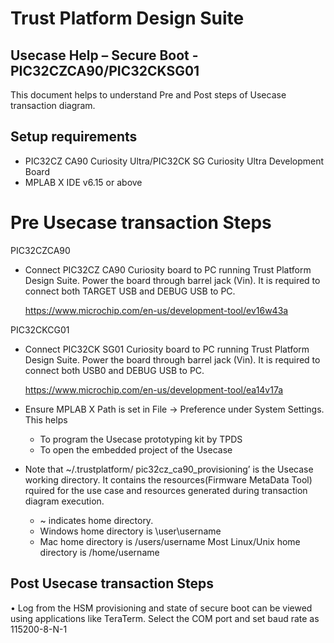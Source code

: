 # Trust Platform Design Suite

Usecase Help –  Secure Boot - PIC32CZCA90/PIC32CKSG01
-----
This document helps to understand Pre and Post steps of Usecase transaction diagram.

Setup requirements
----

*	PIC32CZ CA90 Curiosity Ultra/PIC32CK SG Curiosity Ultra Development Board
*	MPLAB X IDE v6.15 or above
# Pre Usecase transaction Steps
PIC32CZCA90

*	Connect PIC32CZ CA90 Curiosity board to PC running Trust Platform Design Suite. Power the board through barrel jack (Vin). It is required to connect both TARGET USB and DEBUG USB to PC.

	https://www.microchip.com/en-us/development-tool/ev16w43a

PIC32CKCG01

*	Connect PIC32CK SG01 Curiosity board to PC running Trust Platform Design Suite. Power the board through barrel
        jack (Vin). It is required to connect both USB0 and DEBUG USB to PC.

	https://www.microchip.com/en-us/development-tool/ea14v17a

*	Ensure MPLAB X Path is set in File -> Preference under System Settings. This helps
	* To program the Usecase prototyping kit by TPDS
	* To open the embedded project of the Usecase

*	Note that ~/.trustplatform/ pic32cz_ca90_provisioning’ is the Usecase working directory. It contains the resources(Firmware MetaData Tool) rquired for the use case and resources generated during transaction diagram execution.

   	* ~ indicates home directory.
	* Windows home directory is \user\username
	* Mac home directory is /users/username
	    Most Linux/Unix home directory is /home/username

Post Usecase transaction Steps
----
•	Log from the HSM provisioning and state of secure boot can be viewed using applications like TeraTerm. Select the COM port and set baud rate as 115200-8-N-1

